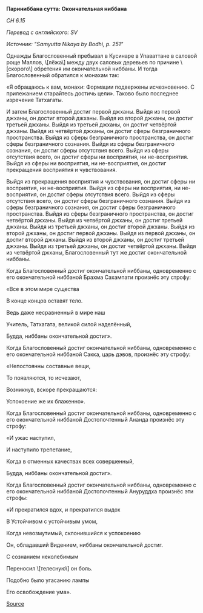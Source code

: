 **Париниббана сутта: Окончательная ниббана**

_СН 6\.15_

_Перевод с английского: SV_

_Источник: "Samyutta Nikaya by Bodhi, p\. 251"_

Однажды Благословенный пребывал в Кусинаре в Упаваттане в саловой роще Маллов, \\[лёжа\\] между двух саловых деревьев по причине \\[скорого\\] обретения им окончательной ниббаны\. И тогда Благословенный обратился к монахам так:

«Я обращаюсь к вам, монахи: Формации подвержены исчезновению\. С прилежанием старайтесь достичь цели»\. Таково было последнее изречение Татхагаты\.

И затем Благословенный достиг первой джханы\. Выйдя из первой джханы, он достиг второй джханы\. Выйдя из второй джханы, он достиг третьей джханы\. Выйдя из третьей джханы, он достиг четвёртой джханы\. Выйдя из четвёртой джханы, он достиг сферы безграничного пространства\. Выйдя из сферы безграничного пространства, он достиг сферы безграничного сознания\. Выйдя из сферы безграничного сознания, он достиг сферы отсутствия всего\. Выйдя из сферы отсутствия всего, он достиг сферы ни восприятия, ни не\-восприятия\. Выйдя из сферы ни восприятия, ни не\-восприятия, он достиг прекращения восприятия и чувствования\. 

Выйдя из прекращения восприятия и чувствования, он достиг сферы ни восприятия, ни не\-восприятия\. Выйдя из сферы ни восприятия, ни не\-восприятия, он достиг сферы отсутствия всего\. Выйдя из сферы отсутствия всего, он достиг сферы безграничного сознания\. Выйдя из сферы безграничного сознания, он достиг сферы безграничного пространства\. Выйдя из сферы безграничного пространства, он достиг четвёртой джханы\. Выйдя из четвёртой джханы, он достиг третьей джханы\. Выйдя из третьей джханы, он достиг второй джханы\. Выйдя из второй джханы, он достиг первой джханы\. Выйдя из первой джханы, он достиг второй джханы\. Выйдя из второй джханы, он достиг третьей джханы\. Выйдя из третьей джханы, он достиг четвёртой джханы\. Выйдя из четвёртой джханы, Благословенный тут же достиг окончательной ниббаны\.

Когда Благословенный достиг окончательной ниббаны, одновременно с его окончательной ниббаной Брахма Сахампати произнёс эту строфу:

«Все в этом мире существа 

В конце концов оставят тело\. 

Ведь даже несравненный в мире наш 

Учитель, Татхагата, великой силой наделённый, 

Будда, ниббаны окончательной достиг»\.

Когда Благословенный достиг окончательной ниббаны, одновременно с его окончательной ниббаной Сакка, царь дэвов, произнёс эту строфу:

«Непостоянны составные вещи, 

То появляются, то исчезают, 

Возникнув, вскоре прекращаются: 

Успокоение же их блаженно»\.

Когда Благословенный достиг окончательной ниббаны, одновременно с его окончательной ниббаной Достопочтенный Ананда произнёс эту строфу:

«И ужас наступил, 

И наступило трепетание, 

Когда в отменных качествах всех совершенный, 

Будда, ниббаны окончательной достиг»\.

Когда Благословенный достиг окончательной ниббаны, одновременно с его окончательной ниббаной Достопочтенный Ануруддха произнёс эти строфы:

«И прекратился вдох, и прекратился выдох 

В Устойчивом с устойчивым умом, 

Когда невозмутимый, склонившийся к успокоению 

Он, обладавший Видением, ниббаны окончательной достиг\.

С сознанием неколебимым 

Переносил \\[телесную\\] он боль\. 

Подобно было угасанию лампы 

Его освобождение ума»\.

[Source](https://www\.theravada\.ru/Teaching/Canon/Suttanta/Texts/sn6_15\-parinibbana\-sutta\-sv\.htm)